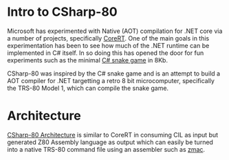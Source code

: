 Intro to CSharp-80
==================

Microsoft has experimented with Native (AOT) compilation for .NET core via a number of projects, specifically [CoreRT](https://github.com/dotnet/corert). One of the
main goals in this experimentation has been to see how much of the .NET runtime can be implemented in C# itself. In so doing this has opened the door for fun
experiments such as the minimal [C# snake game](https://github.com/MichalStrehovsky/SeeSharpSnake) in 8Kb.

CSharp-80 was inspired by the C# snake game and is an attempt to build a AOT compiler for .NET targetting a retro 8 bit microcomputer, specifically the TRS-80 Model 1, 
which can compile the snake game.

Architecture
============

[CSharp-80 Architecture](https://github.com/drcjt/CSharp-80/blob/main/Documentation/csharp-80-architecture.md) is similar to CoreRT in consuming CIL as input but
generated Z80 Assembly language as output which can easily be turned into a native TRS-80 command file using an assembler such as [zmac](http://48k.ca/zmac.html).